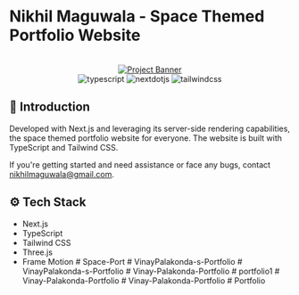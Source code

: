 # Nikhil Maguwala - Space Themed Portfolio Website

<div align="center">
<br />
    <a href="https://github.com/nikhilmaguwala/nikhil-maguwala-space-portfolio" target="_blank">
      <img src="https://raw.githubusercontent.com/nikhilmaguwala/nikhil-maguwala-space-portfolio/main/public/space_photo.png?token=GHSAT0AAAAAACMXOZWRAW6E3TZEYCAKJ5HGZNG5MCA" alt="Project Banner">
    </a>
  <br />

  <div>
    <img src="https://img.shields.io/badge/-TypeScript-black?style=for-the-badge&logoColor=white&logo=typescript&color=3178C6" alt="typescript" />
     <img src="https://img.shields.io/badge/-Next_JS-black?style=for-the-badge&logoColor=white&logo=nextdotjs&color=000000" alt="nextdotjs" />
    <img src="https://img.shields.io/badge/-Tailwind_CSS-black?style=for-the-badge&logoColor=white&logo=tailwindcss&color=06B6D4" alt="tailwindcss" />
  </div>
</div>

## <a name="introduction">🤖 Introduction</a>

Developed with Next.js and leveraging its server-side rendering capabilities, the space themed portfolio website for everyone. The website is built with TypeScript and Tailwind CSS.

If you're getting started and need assistance or face any bugs, contact nikhilmaguwala@gmail.com.

## <a name="tech-stack">⚙️ Tech Stack</a>

- Next.js
- TypeScript
- Tailwind CSS
- Three.js
- Frame Motion
#   S p a c e - P o r t  
 #   V i n a y P a l a k o n d a - s - P o r t f o l i o  
 #   V i n a y P a l a k o n d a - s - P o r t f o l i o  
 #   V i n a y - P a l a k o n d a - P o r t f o l i o  
 #   p o r t f o l i o 1  
 #   V i n a y - P a l a k o n d a - P o r t f o l i o  
 #   V i n a y - P a l a k o n d a - P o r t f o l i o  
 #   P o r t f o l i o  
 